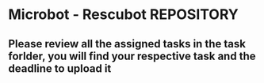# Microbot - Rescubot REPOSITORY

## Please review all the assigned tasks in the task forlder, you will find your respective task and the deadline to upload it
##
##
